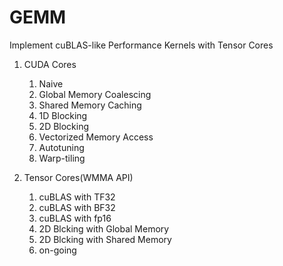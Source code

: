 # GEMM

Implement cuBLAS-like Performance Kernels with Tensor Cores

1. CUDA Cores
    1) Naive
 	2) Global Memory Coalescing
 	3) Shared Memory Caching
 	4) 1D Blocking
 	5) 2D Blocking
 	6) Vectorized Memory Access
 	7) Autotuning
 	8) Warp-tiling

2. Tensor Cores(WMMA API)
 	1) cuBLAS with TF32
 	2) cuBLAS with BF32
 	3) cuBLAS with fp16
 	4) 2D Blcking with Global Memory
 	5) 2D Blcking with Shared Memory
 	6) on-going
